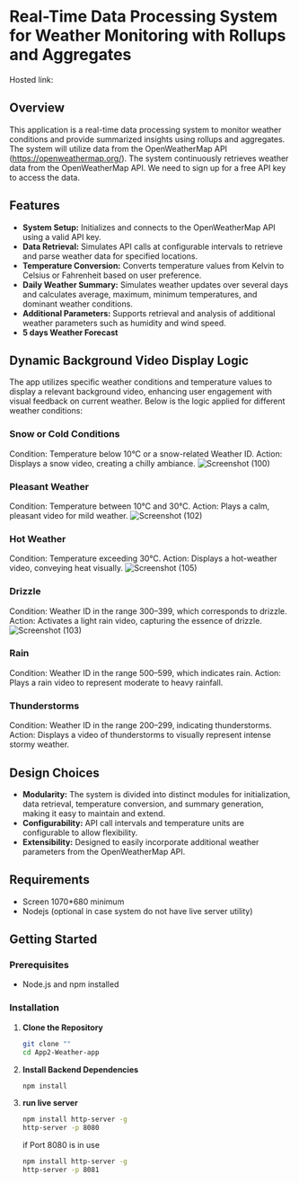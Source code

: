 #  Real-Time Data Processing System for Weather Monitoring with Rollups and Aggregates

Hosted link: 


## Overview

This application is a real-time data processing system to monitor weather conditions and provide summarized insights using rollups and aggregates. The system will utilize data from the OpenWeatherMap API (https://openweathermap.org/). The system continuously retrieves weather data from the OpenWeatherMap API. We need to sign up for a free API key to access the data.

## Features

- **System Setup:** Initializes and connects to the OpenWeatherMap API using a valid API key.
- **Data Retrieval:** Simulates API calls at configurable intervals to retrieve and parse weather data for specified locations.
- **Temperature Conversion:** Converts temperature values from Kelvin to Celsius or Fahrenheit based on user preference.
- **Daily Weather Summary:** Simulates weather updates over several days and calculates average, maximum, minimum temperatures, and dominant weather conditions.
- **Additional Parameters:** Supports retrieval and analysis of additional weather parameters such as humidity and wind speed.
- **5 days Weather Forecast**

## Dynamic Background Video Display Logic
The app utilizes specific weather conditions and temperature values to display a relevant background video, enhancing user engagement with visual feedback on current weather. Below is the logic applied for different weather conditions:

### Snow or Cold Conditions
Condition: Temperature below 10°C or a snow-related Weather ID.
Action: Displays a snow video, creating a chilly ambiance.
![Screenshot (100)](https://github.com/user-attachments/assets/6d801b61-e190-4ac6-b992-ad3ad419dfc8)

### Pleasant Weather
Condition: Temperature between 10°C and 30°C.
Action: Plays a calm, pleasant video for mild weather.
![Screenshot (102)](https://github.com/user-attachments/assets/ef95cbe0-eaae-4e63-b515-ec1c9ca8e36e)

### Hot Weather
Condition: Temperature exceeding 30°C.
Action: Displays a hot-weather video, conveying heat visually.
![Screenshot (105)](https://github.com/user-attachments/assets/14e535d3-444b-4c65-baf1-595739840f88)

### Drizzle
Condition: Weather ID in the range 300–399, which corresponds to drizzle.
Action: Activates a light rain video, capturing the essence of drizzle.
![Screenshot (103)](https://github.com/user-attachments/assets/4a00e4e4-d754-438d-8cc1-283214745a80)

### Rain
Condition: Weather ID in the range 500–599, which indicates rain.
Action: Plays a rain video to represent moderate to heavy rainfall.

### Thunderstorms
Condition: Weather ID in the range 200–299, indicating thunderstorms.
Action: Displays a video of thunderstorms to visually represent intense stormy weather.


## Design Choices

- **Modularity:** The system is divided into distinct modules for initialization, data retrieval, temperature conversion, and summary generation, making it easy to maintain and extend.
- **Configurability:** API call intervals and temperature units are configurable to allow flexibility.
- **Extensibility:** Designed to easily incorporate additional weather parameters from the OpenWeatherMap API.

## Requirements
- Screen 1070*680 minimum
- Nodejs (optional in case system do not have live server utility)

## Getting Started

### Prerequisites

- Node.js and npm installed

### Installation

1. **Clone the Repository**
   ```bash
   git clone ""
   cd App2-Weather-app
   ```

2. **Install Backend Dependencies**

   ```bash
   npm install
   
   ```
3. **run live server**

   ```bash
   npm install http-server -g
   http-server -p 8080
   ```
   if Port 8080 is in use
   ```bash
   npm install http-server -g
   http-server -p 8081
   ```

